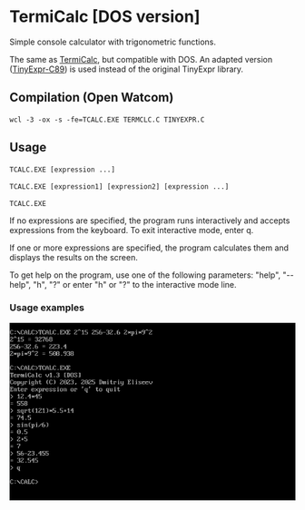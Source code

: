 # TermiCalc [DOS version]
Simple console calculator with trigonometric functions.

The same as [TermiCalc](https://github.com/Dmitriy-Eliseev/TermiCalc), but compatible with DOS. An adapted version ([TinyExpr-C89](https://github.com/Dmitriy-Eliseev/TinyExpr-C89)) is used instead of the original TinyExpr library.

## Compilation (Open Watcom)
```
wcl -3 -ox -s -fe=TCALC.EXE TERMCLC.C TINYEXPR.C
```
## Usage
```
TCALC.EXE [expression ...]
```
```
TCALC.EXE [expression1] [expression2] [expression ...]
```
```
TCALC.EXE
```
If no expressions are specified, the program runs interactively and accepts expressions from the keyboard. To exit interactive mode, enter q.

If one or more expressions are specified, the program calculates them and displays the results on the screen.

To get help on the program, use one of the following parameters: "help", "--help", "h", "?" or enter "h" or "?" to the interactive mode line.
### Usage examples
![usage examples](https://raw.githubusercontent.com/Dmitriy-Eliseev/TermiCalc-DOS/refs/heads/main/usage_examples.png)
